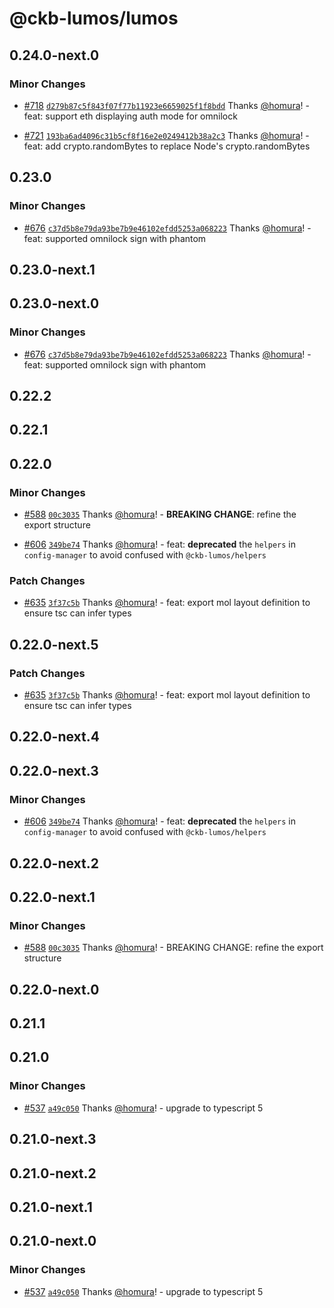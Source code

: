 # @ckb-lumos/lumos

## 0.24.0-next.0

### Minor Changes

- [#718](https://github.com/ckb-js/lumos/pull/718) [`d279b87c5f843f07f77b11923e6659025f1f8bdd`](https://github.com/ckb-js/lumos/commit/d279b87c5f843f07f77b11923e6659025f1f8bdd) Thanks [@homura](https://github.com/homura)! - feat: support eth displaying auth mode for omnilock

- [#721](https://github.com/ckb-js/lumos/pull/721) [`193ba6ad4096c31b5cf8f16e2e0249412b38a2c3`](https://github.com/ckb-js/lumos/commit/193ba6ad4096c31b5cf8f16e2e0249412b38a2c3) Thanks [@homura](https://github.com/homura)! - feat: add crypto.randomBytes to replace Node's crypto.randomBytes

## 0.23.0

### Minor Changes

- [#676](https://github.com/ckb-js/lumos/pull/676) [`c37d5b8e79da93be7b9e46102efdd5253a068223`](https://github.com/ckb-js/lumos/commit/c37d5b8e79da93be7b9e46102efdd5253a068223) Thanks [@homura](https://github.com/homura)! - feat: supported omnilock sign with phantom

## 0.23.0-next.1

## 0.23.0-next.0

### Minor Changes

- [#676](https://github.com/ckb-js/lumos/pull/676) [`c37d5b8e79da93be7b9e46102efdd5253a068223`](https://github.com/ckb-js/lumos/commit/c37d5b8e79da93be7b9e46102efdd5253a068223) Thanks [@homura](https://github.com/homura)! - feat: supported omnilock sign with phantom

## 0.22.2

## 0.22.1

## 0.22.0

### Minor Changes

- [#588](https://github.com/ckb-js/lumos/pull/588) [`00c3035`](https://github.com/ckb-js/lumos/commit/00c3035d6153c28750ff4bb69d8a8f738dfb0a94) Thanks [@homura](https://github.com/homura)! - **BREAKING CHANGE**: refine the export structure

- [#606](https://github.com/ckb-js/lumos/pull/606) [`349be74`](https://github.com/ckb-js/lumos/commit/349be74dd828c68036373c8eae6dd912c711551f) Thanks [@homura](https://github.com/homura)! - feat: **deprecated** the `helpers` in `config-manager` to avoid confused with `@ckb-lumos/helpers`

### Patch Changes

- [#635](https://github.com/ckb-js/lumos/pull/635) [`3f37c5b`](https://github.com/ckb-js/lumos/commit/3f37c5bf34eca113271b7215d473d2cc36dd934b) Thanks [@homura](https://github.com/homura)! - feat: export mol layout definition to ensure tsc can infer types

## 0.22.0-next.5

### Patch Changes

- [#635](https://github.com/ckb-js/lumos/pull/635) [`3f37c5b`](https://github.com/ckb-js/lumos/commit/3f37c5bf34eca113271b7215d473d2cc36dd934b) Thanks [@homura](https://github.com/homura)! - feat: export mol layout definition to ensure tsc can infer types

## 0.22.0-next.4

## 0.22.0-next.3

### Minor Changes

- [#606](https://github.com/ckb-js/lumos/pull/606) [`349be74`](https://github.com/ckb-js/lumos/commit/349be74dd828c68036373c8eae6dd912c711551f) Thanks [@homura](https://github.com/homura)! - feat: **deprecated** the `helpers` in `config-manager` to avoid confused with `@ckb-lumos/helpers`

## 0.22.0-next.2

## 0.22.0-next.1

### Minor Changes

- [#588](https://github.com/ckb-js/lumos/pull/588) [`00c3035`](https://github.com/ckb-js/lumos/commit/00c3035d6153c28750ff4bb69d8a8f738dfb0a94) Thanks [@homura](https://github.com/homura)! - BREAKING CHANGE: refine the export structure

## 0.22.0-next.0

## 0.21.1

## 0.21.0

### Minor Changes

- [#537](https://github.com/ckb-js/lumos/pull/537) [`a49c050`](https://github.com/ckb-js/lumos/commit/a49c050806de8b4c8d5e490fd36022c31382c98c) Thanks [@homura](https://github.com/homura)! - upgrade to typescript 5

## 0.21.0-next.3

## 0.21.0-next.2

## 0.21.0-next.1

## 0.21.0-next.0

### Minor Changes

- [#537](https://github.com/ckb-js/lumos/pull/537) [`a49c050`](https://github.com/ckb-js/lumos/commit/a49c050806de8b4c8d5e490fd36022c31382c98c) Thanks [@homura](https://github.com/homura)! - upgrade to typescript 5
